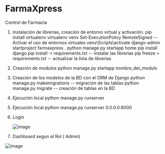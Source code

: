 # FarmaXpress
 Control de Farmacia

1. Instalación de librerias, creación de entorno virtual y activación.
    pip install virtualenv
    virtualenv venv
    Set-ExecutionPolicy RemoteSigned -- Activar el uso de entornos virtuales
    venv\Scripts\activate
    django-admin startproject farmaxpress .
    python manage.py startapp home
    pip install django
    pip install -r requirements.txt -- instalar las librerias
    pip freeze > requirements.txt -- actualizar la lista de librerias


2. Creación de modulos
    python manage.py startapp nombre_del_modulo

3. Creación de los modelos de la BD con el ORM de Django
    python manage.py makemigrations -- migración de las tablas
    python manage.py migrate -- creación de tablas en la BD


4. Ejecución local
    python manage.py runserver


5. Ejecución local
    python manage.py runserver 0.0.0.0:8000
   
7. Login
   
   ![image](https://github.com/user-attachments/assets/e824dbe9-4baf-40c7-80b3-c7c92b28d60c)


8. Dashboard segun el Rol ( Admin)

![image](https://github.com/user-attachments/assets/f9861f35-ed40-478b-a05e-6fb8bcd19859)
